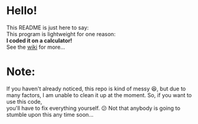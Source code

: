 # Hello!
This README is just here to say:  
This program is lightweight for one reason:  
**I coded it on a calculator!**  
See the [wiki](github.com/sawsaw99-stack/PyNN/wiki) for more...

# Note:  
If you haven't already noticed, this repo is kind of messy 😆, but due to many factors, I am unable to clean it up at the moment. So, if you want to use this code,  
you'll have to fix everything yourself. 😕
Not that anybody is going to stumble upon this any time soon...
